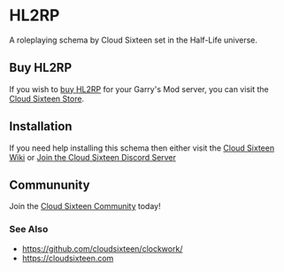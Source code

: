 # HL2RP
A roleplaying schema by Cloud Sixteen set in the Half-Life universe.

## Buy HL2RP

If you wish to [buy HL2RP](http://store.cloudsixteen.com/cart.php) for your Garry's Mod server, you can visit the [Cloud Sixteen Store](https://store.cloudsixteen.com).


## Installation

If you need help installing this schema then either visit the [Cloud Sixteen Wiki](https://wiki.cloudsixteen.com) or [Join the Cloud Sixteen Discord Server](https://discord.gg/gGsSSZj)

## Commununity

Join the [Cloud Sixteen Community](https://eden.cloudsixteen.com) today!

### See Also

* https://github.com/cloudsixteen/clockwork/
* https://cloudsixteen.com